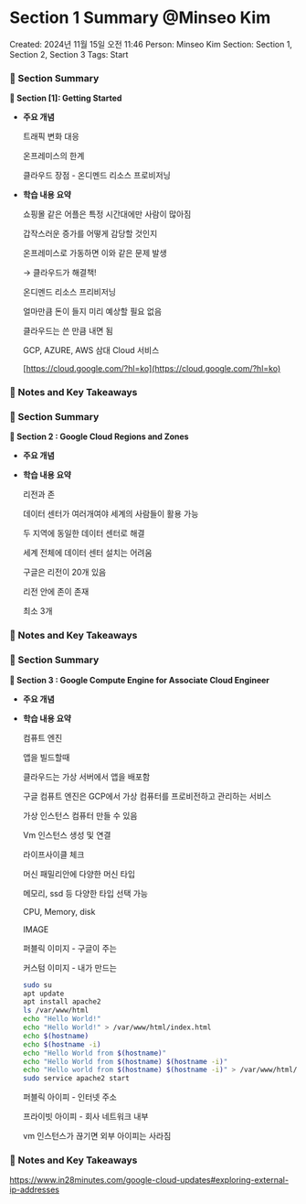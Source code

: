 # Section 1 Summary @Minseo Kim

Created: 2024년 11월 15일 오전 11:46
Person: Minseo Kim
Section: Section 1, Section 2, Section 3
Tags: Start

### **🧼 Section Summary**

**📍 Section [1]: Getting Started**

- **주요 개념**
    
    트래픽 변화 대응
    
    온프레미스의 한계
    
    클라우드 장점 - 온디멘드 리소스 프로비저닝
    
- **학습 내용 요약**
    
    쇼핑몰 같은 어플은 특정 시간대에만 사람이 많아짐
    
    갑작스러운 증가를 어떻게 감당할 것인지
    
    온프레미스로 가동하면 이와 같은 문제 발생
    
    → 클라우드가 해결책!
    
    온디멘드 리소스 프리비저닝
    
    얼마만큼 돈이 들지 미리 예상할 필요 없음
    
    클라우드는 쓴 만큼 내면 됨
    
    GCP, AZURE, AWS 삼대 Cloud 서비스
    
    [https://cloud.google.com/?hl=ko](https://cloud.google.com/?hl=ko)
    

### **📒 Notes and Key Takeaways**

### **🧼 Section Summary**

**📍 Section 2 : Google Cloud Regions and Zones**

- **주요 개념**

- **학습 내용 요약**
    
    리전과 존
    
    데이터 센터가 여러개여야 세계의 사람들이 활용 가능
    
    두 지역에 동일한 데이터 센터로 해결
    
    세계 전체에 데이터 센터 설치는 어려움
    
    구글은 리전이 20개 있음
    
    리전 안에 존이 존재 
    
    최소 3개
    

### **📒 Notes and Key Takeaways**

### **🧼 Section Summary**

**📍 Section 3 : Google Compute Engine for Associate Cloud Engineer**

- **주요 개념**

- **학습 내용 요약**
    
    컴퓨트 엔진
    
    앱을 빌드할때
    
    클라우드는 가상 서버에서 앱을 배포함
    
    구글 컴퓨트 엔진은 GCP에서 가상 컴퓨터를 프로비전하고 관리하는 서비스
    
    가상 인스턴스 컴퓨터 만들 수 있음
    
    Vm 인스턴스 생성 및 연결
    
    라이프사이클 체크
    
    머신 패밀리안에 다양한 머신 타입
    
    메모리, ssd 등 다양한 타입 선택 가능
    
    CPU, Memory, disk
    
    IMAGE
    
    퍼블릭 이미지 - 구글이 주는
    
    커스텀 이미지 - 내가 만드는
    
    ```bash
    sudo su
    apt update 
    apt install apache2
    ls /var/www/html
    echo "Hello World!"
    echo "Hello World!" > /var/www/html/index.html
    echo $(hostname)
    echo $(hostname -i)
    echo "Hello World from $(hostname)"
    echo "Hello World from $(hostname) $(hostname -i)"
    echo "Hello world from $(hostname) $(hostname -i)" > /var/www/html/index.html
    sudo service apache2 start
    ```
    
    퍼블릭 아이피 - 인터넷 주소
    
    프라이빗 아이피 - 회사 네트워크 내부
    
    vm 인스턴스가 끊기면 외부 아이피는 사라짐
    

### **📒 Notes and Key Takeaways**

https://www.in28minutes.com/google-cloud-updates#exploring-external-ip-addresses